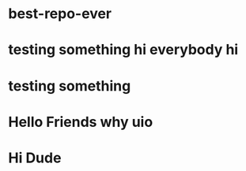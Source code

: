 # best-repo-ever
# testing something hi everybody hi
# testing something
# Hello Friends why uio
# Hi Dude

